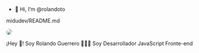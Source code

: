 - 👋 Hi, I’m @rolandoto

midudev/README.md

<img  src='https://avatars.githubusercontent.com/u/74669938?v=4' style='border-radius: 150px;' />

¡Hey 👋! Soy Rolando Guerrero 👨🏻‍💻
Soy Desarrollador JavaScript Fronte-end




